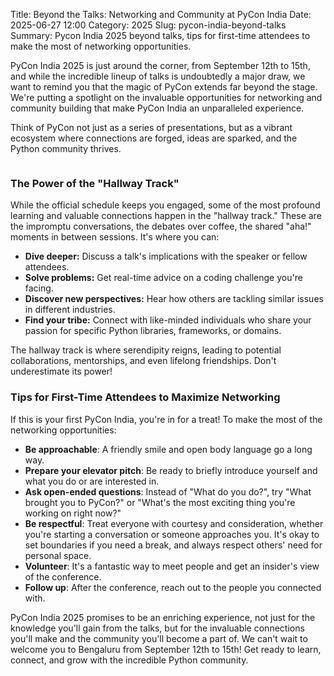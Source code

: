Title: Beyond the Talks: Networking and Community at PyCon India
Date: 2025-06-27 12:00
Category: 2025
Slug: pycon-india-beyond-talks
Summary: Pycon India 2025 beyond talks, tips for first-time attendees to make the most of networking opportunities.

PyCon India 2025 is just around the corner, from September 12th to 15th, and while the incredible lineup of talks is undoubtedly a major draw, we want to remind you that the magic of PyCon extends far beyond the stage. We're putting a spotlight on the invaluable opportunities for networking and community building that make PyCon India an unparalleled experience.

Think of PyCon not just as a series of presentations, but as a vibrant ecosystem where connections are forged, ideas are sparked, and the Python community thrives.

<p align="center" data-aos="fade-right"  data-aos-duration="1000">
    <img src="{static}/images/2025/pycon-beyond-talks.jpg" alt="" class="img-fluid" style="border-radius: 10%; max-height: 700px;">
</p>

### The Power of the "Hallway Track"

While the official schedule keeps you engaged, some of the most profound learning and valuable connections happen in the "hallway track." These are the impromptu conversations, the debates over coffee, the shared "aha!" moments in between sessions. It's where you can:

- **Dive deeper:** Discuss a talk's implications with the speaker or fellow attendees.
- **Solve problems:** Get real-time advice on a coding challenge you're facing.
- **Discover new perspectives:** Hear how others are tackling similar issues in different industries.
- **Find your tribe:** Connect with like-minded individuals who share your passion for specific Python libraries, frameworks, or domains.

The hallway track is where serendipity reigns, leading to potential collaborations, mentorships, and even lifelong friendships. Don't underestimate its power!

### Tips for First-Time Attendees to Maximize Networking

If this is your first PyCon India, you're in for a treat! To make the most of the networking opportunities:

- **Be approachable**: A friendly smile and open body language go a long way.
- **Prepare your elevator pitch**: Be ready to briefly introduce yourself and what you do or are interested in.
- **Ask open-ended questions**: Instead of "What do you do?", try "What brought you to PyCon?" or "What's the most exciting thing you're working on right now?"
- **Be respectful**: Treat everyone with courtesy and consideration, whether you're starting a conversation or someone approaches you. It's okay to set boundaries if you need a break, and always respect others' need for personal space.
- **Volunteer**: It's a fantastic way to meet people and get an insider's view of the conference.
- **Follow up**: After the conference, reach out to the people you connected with.

PyCon India 2025 promises to be an enriching experience, not just for the knowledge you'll gain from the talks, but for the invaluable connections you'll make and the community you'll become a part of. We can't wait to welcome you to Bengaluru from September 12th to 15th! Get ready to learn, connect, and grow with the incredible Python community.